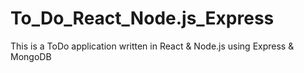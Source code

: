# To_Do_React_Node.js_Express
This is a ToDo application written in React &amp; Node.js using Express &amp; MongoDB
